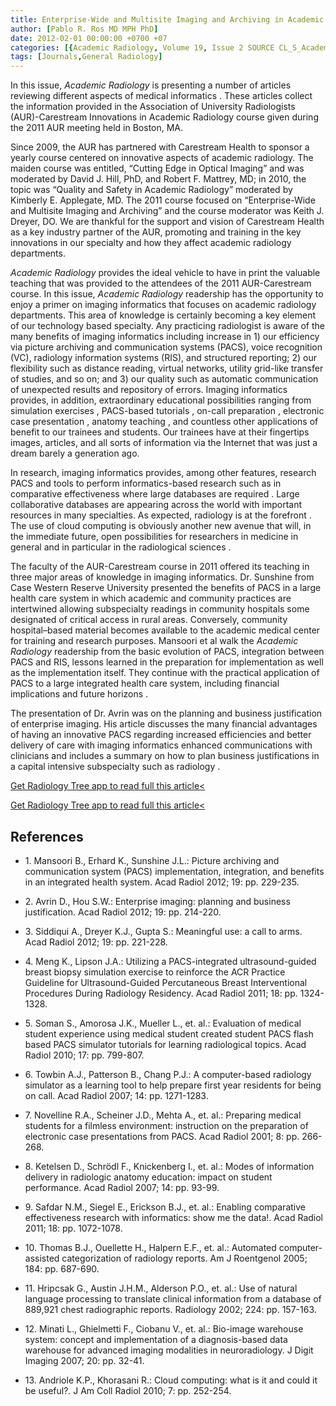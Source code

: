 ```yaml
---
title: Enterprise-Wide and Multisite Imaging and Archiving in Academic Radiology Departments
author: [Pablo R. Ros MD MPH PhD]
date: 2012-02-01 00:00:00 +0700 +07
categories: [{Academic Radiology, Volume 19, Issue 2 SOURCE CL_S_AcademicRadiologyVolume19Issue2 1}]
tags: [Journals,General Radiology]
---
```

In this issue, _Academic Radiology_ is presenting a number of articles reviewing different aspects of medical informatics . These articles collect the information provided in the Association of University Radiologists (AUR)-Carestream Innovations in Academic Radiology course given during the 2011 AUR meeting held in Boston, MA.

Since 2009, the AUR has partnered with Carestream Health to sponsor a yearly course centered on innovative aspects of academic radiology. The maiden course was entitled, “Cutting Edge in Optical Imaging” and was moderated by David J. Hill, PhD, and Robert F. Mattrey, MD; in 2010, the topic was “Quality and Safety in Academic Radiology” moderated by Kimberly E. Applegate, MD. The 2011 course focused on “Enterprise-Wide and Multisite Imaging and Archiving” and the course moderator was Keith J. Dreyer, DO. We are thankful for the support and vision of Carestream Health as a key industry partner of the AUR, promoting and training in the key innovations in our specialty and how they affect academic radiology departments.

_Academic Radiology_ provides the ideal vehicle to have in print the valuable teaching that was provided to the attendees of the 2011 AUR-Carestream course. In this issue, _Academic Radiology_ readership has the opportunity to enjoy a primer on imaging informatics that focuses on academic radiology departments. This area of knowledge is certainly becoming a key element of our technology based specialty. Any practicing radiologist is aware of the many benefits of imaging informatics including increase in 1) our efficiency via picture archiving and communication systems (PACS), voice recognition (VC), radiology information systems (RIS), and structured reporting; 2) our flexibility such as distance reading, virtual networks, utility grid-like transfer of studies, and so on; and 3) our quality such as automatic communication of unexpected results and repository of errors. Imaging informatics provides, in addition, extraordinary educational possibilities ranging from simulation exercises , PACS-based tutorials , on-call preparation , electronic case presentation , anatomy teaching , and countless other applications of benefit to our trainees and students. Our trainees have at their fingertips images, articles, and all sorts of information via the Internet that was just a dream barely a generation ago.

In research, imaging informatics provides, among other features, research PACS and tools to perform informatics-based research such as in comparative effectiveness where large databases are required . Large collaborative databases are appearing across the world with important resources in many specialties. As expected, radiology is at the forefront . The use of cloud computing is obviously another new avenue that will, in the immediate future, open possibilities for researchers in medicine in general and in particular in the radiological sciences .

The faculty of the AUR-Carestream course in 2011 offered its teaching in three major areas of knowledge in imaging informatics. Dr. Sunshine from Case Western Reserve University presented the benefits of PACS in a large health care system in which academic and community practices are intertwined allowing subspecialty readings in community hospitals some designated of critical access in rural areas. Conversely, community hospital–based material becomes available to the academic medical center for training and research purposes. Mansoori et al walk the _Academic Radiology_ readership from the basic evolution of PACS, integration between PACS and RIS, lessons learned in the preparation for implementation as well as the implementation itself. They continue with the practical application of PACS to a large integrated health care system, including financial implications and future horizons .

The presentation of Dr. Avrin was on the planning and business justification of enterprise imaging. His article discusses the many financial advantages of having an innovative PACS regarding increased efficiencies and better delivery of care with imaging informatics enhanced communications with clinicians and includes a summary on how to plan business justifications in a capital intensive subspecialty such as radiology .

[Get Radiology Tree app to read full this article<](https://clinicalpub.com/app)

[Get Radiology Tree app to read full this article<](https://clinicalpub.com/app)

## References

- 1\. Mansoori B., Erhard K., Sunshine J.L.: Picture archiving and communication system (PACS) implementation, integration, and benefits in an integrated health system. Acad Radiol 2012; 19: pp. 229-235.


- 2\. Avrin D., Hou S.W.: Enterprise imaging: planning and business justification. Acad Radiol 2012; 19: pp. 214-220.


- 3\. Siddiqui A., Dreyer K.J., Gupta S.: Meaningful use: a call to arms. Acad Radiol 2012; 19: pp. 221-228.


- 4\. Meng K., Lipson J.A.: Utilizing a PACS-integrated ultrasound-guided breast biopsy simulation exercise to reinforce the ACR Practice Guideline for Ultrasound-Guided Percutaneous Breast Interventional Procedures During Radiology Residency. Acad Radiol 2011; 18: pp. 1324-1328.


- 5\. Soman S., Amorosa J.K., Mueller L., et. al.: Evaluation of medical student experience using medical student created student PACS flash based PACS simulator tutorials for learning radiological topics. Acad Radiol 2010; 17: pp. 799-807.


- 6\. Towbin A.J., Patterson B., Chang P.J.: A computer-based radiology simulator as a learning tool to help prepare first year residents for being on call. Acad Radiol 2007; 14: pp. 1271-1283.


- 7\. Novelline R.A., Scheiner J.D., Mehta A., et. al.: Preparing medical students for a filmless environment: instruction on the preparation of electronic case presentations from PACS. Acad Radiol 2001; 8: pp. 266-268.


- 8\. Ketelsen D., Schrödl F., Knickenberg I., et. al.: Modes of information delivery in radiologic anatomy education: impact on student performance. Acad Radiol 2007; 14: pp. 93-99.


- 9\. Safdar N.M., Siegel E., Erickson B.J., et. al.: Enabling comparative effectiveness research with informatics: show me the data!. Acad Radiol 2011; 18: pp. 1072-1078.


- 10\. Thomas B.J., Ouellette H., Halpern E.F., et. al.: Automated computer-assisted categorization of radiology reports. Am J Roentgenol 2005; 184: pp. 687-690.


- 11\. Hripcsak G., Austin J.H.M., Alderson P.O., et. al.: Use of natural language processing to translate clinical information from a database of 889,921 chest radiographic reports. Radiology 2002; 224: pp. 157-163.


- 12\. Minati L., Ghielmetti F., Ciobanu V., et. al.: Bio-image warehouse system: concept and implementation of a diagnosis-based data warehouse for advanced imaging modalities in neuroradiology. J Digit Imaging 2007; 20: pp. 32-41.


- 13\. Andriole K.P., Khorasani R.: Cloud computing: what is it and could it be useful?. J Am Coll Radiol 2010; 7: pp. 252-254.